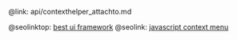 @link: api/contexthelper_attachto.md

@seolinktop: [best ui framework](https://webix.com)
@seolink: [javascript context menu](https://webix.com/widget/contextmenu/)